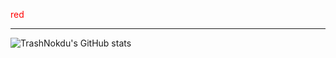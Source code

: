 <span style="color: red">red</span>
***
![TrashNokdu's GitHub stats](https://github-readme-stats.vercel.app/api?username=TrashNokdu)
